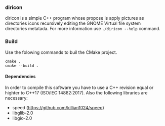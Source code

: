 ### diricon ###

diricon is a simple C++ program whose propose is apply pictures as directories icons recursively 
editing the GNOME Virtual file system directories metatada. For more information use 
`./diricon --help` command.

### Build ###

Use the folowing commands to buil the CMake project.

    cmake .
    cmake --build .

#### Dependencies ####

In order to compile this software you have to use a C++ revision equal or highter to C++17 
(ISO/IEC 14882:2017). Also the following libraries are necessary:
- speed (https://github.com/killian1024/speed)
- libglib-2.0
- libgio-2.0
